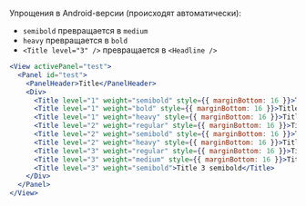 Упрощения в Android-версии (происходят автоматически):
* `semibold` превращается в `medium`
* `heavy` превращается в `bold`
* `<Title level="3" />` превращается в `<Headline />`

```jsx
<View activePanel="test">
  <Panel id="test">
    <PanelHeader>Title</PanelHeader>
    <Div>
      <Title level="1" weight="semibold" style={{ marginBottom: 16 }}>Title 1 semibold</Title>
      <Title level="1" weight="bold" style={{ marginBottom: 16 }}>Title 1 bold</Title>
      <Title level="1" weight="heavy" style={{ marginBottom: 16 }}>Title 1 heavy</Title>
      <Title level="2" weight="regular" style={{ marginBottom: 16 }}>Title 2 regular</Title>
      <Title level="2" weight="semibold" style={{ marginBottom: 16 }}>Title 2 semibold</Title>
      <Title level="2" weight="heavy" style={{ marginBottom: 16 }}>Title 2 heavy</Title>
      <Title level="3" weight="regular" style={{ marginBottom: 16 }}>Title 3 regular</Title>
      <Title level="3" weight="medium" style={{ marginBottom: 16 }}>Title 3 medium</Title>
      <Title level="3" weight="semibold">Title 3 semibold</Title>
    </Div>
  </Panel>
</View>
```

